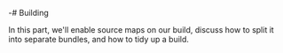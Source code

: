 -# Building

In this part, we'll enable source maps on our build, discuss how to split it into separate bundles, and how to tidy up a build.
